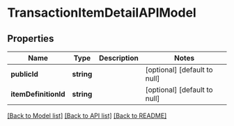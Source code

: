 # TransactionItemDetailAPIModel

## Properties
Name | Type | Description | Notes
------------ | ------------- | ------------- | -------------
**publicId** | **string** |  | [optional] [default to null]
**itemDefinitionId** | **string** |  | [optional] [default to null]

[[Back to Model list]](../README.md#documentation-for-models) [[Back to API list]](../README.md#documentation-for-api-endpoints) [[Back to README]](../README.md)



